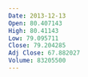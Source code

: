```yaml
---
Date: 2013-12-13
Open: 80.407143
High: 80.41143
Low: 79.095711
Close: 79.204285
Adj Close: 67.882027
Volume: 83205500
---
```

